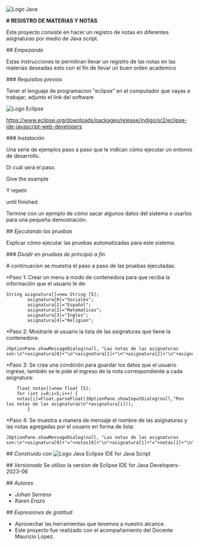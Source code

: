 
 ![Logo Java](https://seeklogo.com/images/J/java-logo-7833D1D21A-seeklogo.com.png)

<!-- Se realizo un cambio en el titulo del proyecto -->
**# REGISTRO DE MATERIAS Y NOTAS**

Este proyecto consiste en hacer un registro de notas en diferentes asignaturas por medio de Java script.

<!-- se modifico la parte de empezando -->

_## Empezando_

Estas instrucciones te permitiran llevar un registro de las notas en las materias deseadas esto con el fin de llevar un buen orden academico

<!-- cambios en requisitos previos -->

_### Requisitos previos_

Tener el lenguaje de programacion "eclipse" en el computador que vayas a trabajar; adjunto el link del software 

<!-- Se inserto el logo -->

![Logo Eclipse](https://branditechture.agency/brand-logos/wp-content/uploads/2023/05/Eclipse-IDE.png)

<!-- enlace de eclipse -->

https://www.eclipse.org/downloads/packages/release/indigo/sr2/eclipse-ide-javascript-web-developers

_### Instalación_

Una serie de ejemplos paso a paso que le indican cómo ejecutar un entorno de desarrollo.

Di cuál será el paso.


Give the example


Y repetir


until finished


Termine con un ejemplo de cómo sacar algunos datos del sistema o usarlos para una pequeña demostración.

_## Ejecutando las pruebas_

Explicar cómo ejecutar las pruebas automatizadas para este sistema.

<!-- Se realizo un cambio en la division de pruebas -->

_### Dividir en pruebas de principio a fin_

A continuacion se muestra el paso a paso de las pruebas ejecutadas: 

*Paso 1: Crear un menu a modo de contenedora para que reciba la información que el usuario le de:
   
	String asignatura[]=new String [5];
	        asignatura[0]="Sociales";
		    asignatura[1]="Español";
	        asignatura[2]="Matematicas";
	        asignatura[3]="Ingles";
            asignatura[4]="Religion";
		
*Paso 2: Mostrarle al usuario la lista de las asignaturas que tiene la contenedora:

    JOptionPane.showMessageDialog(null, "Las notas de las asignaturas son:\n"+asignatura[0]+"\n"+asignatura[1]+"\n"+asignatura[2]+"\n"+asignatura[3]+"\n"+asignatura[4]);

*Paso 3: Se crea una condición para guardar los datos que el usuario ingrese, también se le pide el ingreso de la nota correspondiente a cada asignatura:

		float notas[]=new float [5];
		for (int i=0;i<5;i++) {
		notas[i]=Float.parseFloat(JOptionPane.showInputDialog(null,"Pon las notas de las asignaturas\n"+asignatura[i]));
			}


*Paso 4: Se muestra a manera de mensaje el nombre de las asignaturas y las notas agregadas por el usuario en forma de lista:

    JOptionPane.showMessageDialog(null, "Las notas de las asignaturas son:\n"+asignatura[0]+"="+notas[0]+"\n"+asignatura[1]+"="+notas[1]+"\n"+asignatura[2]+"="+notas[2]+"\n"+asignatura[3]+"="+notas[3]+"\n"+asignatura[4]+"="+notas[4]+"\n");

<!-- Cambios en la descripcion del programa utilizado -->
_## Construido con_
    ![Logo Java](https://media.imgcdn.org/repo/2023/03/eclipse-ide-for-java-developers/eclipse-logo.png)     Eclipse IDE for Java Script

<!-- Cambio en la version del programa utilizado -->
_## Versionado_
Se utilizo la version de Eclipse IDE for Java Developers-2023-06

<!-- Se realizaron cambios en autores y expresiones de gratitud -->
_## Autores_
* *Johan Serrano*
* *Karen Erazo*

_## Expresiones de gratitud_
* Aprovechar las herramientas que tenemos a nuestro alcance.
* Este proyecto fue realizado con el acompañamiento del Docente Mauricio Lopez.

